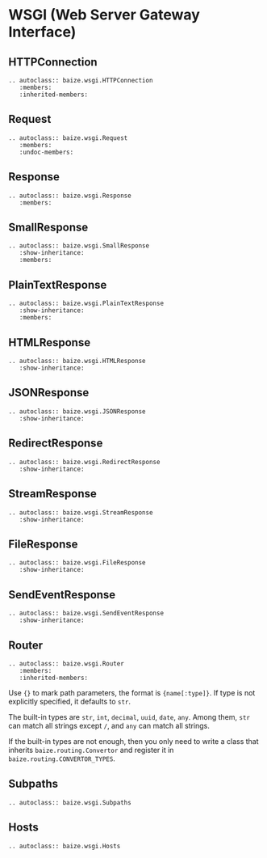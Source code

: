 # WSGI (Web Server Gateway Interface)

## HTTPConnection

```eval_rst
.. autoclass:: baize.wsgi.HTTPConnection
   :members:
   :inherited-members:
```

## Request

```eval_rst
.. autoclass:: baize.wsgi.Request
   :members:
   :undoc-members:
```

## Response

```eval_rst
.. autoclass:: baize.wsgi.Response
   :members:
```

## SmallResponse

```eval_rst
.. autoclass:: baize.wsgi.SmallResponse
   :show-inheritance:
   :members:
```

## PlainTextResponse

```eval_rst
.. autoclass:: baize.wsgi.PlainTextResponse
   :show-inheritance:
   :members:
```

## HTMLResponse

```eval_rst
.. autoclass:: baize.wsgi.HTMLResponse
   :show-inheritance:
```

## JSONResponse

```eval_rst
.. autoclass:: baize.wsgi.JSONResponse
   :show-inheritance:
```

## RedirectResponse

```eval_rst
.. autoclass:: baize.wsgi.RedirectResponse
   :show-inheritance:
```

## StreamResponse

```eval_rst
.. autoclass:: baize.wsgi.StreamResponse
   :show-inheritance:
```

## FileResponse

```eval_rst
.. autoclass:: baize.wsgi.FileResponse
   :show-inheritance:
```

## SendEventResponse

```eval_rst
.. autoclass:: baize.wsgi.SendEventResponse
   :show-inheritance:
```

## Router

```eval_rst
.. autoclass:: baize.wsgi.Router
   :members:
   :inherited-members:
```

Use `{}` to mark path parameters, the format is `{name[:type]}`. If type is not explicitly specified, it defaults to `str`.

The built-in types are `str`, `int`, `decimal`, `uuid`, `date`, `any`. Among them, `str` can match all strings except `/`, and `any` can match all strings.

If the built-in types are not enough, then you only need to write a class that inherits `baize.routing.Convertor` and register it in `baize.routing.CONVERTOR_TYPES`.

## Subpaths

```eval_rst
.. autoclass:: baize.wsgi.Subpaths
```

## Hosts

```eval_rst
.. autoclass:: baize.wsgi.Hosts
```
